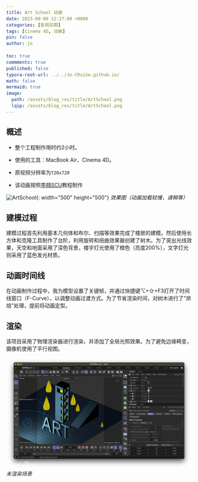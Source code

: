 ```yaml
---
title: Art School 动画
date: 2023-09-08 12:27:00 +0800
categories: [影视后期]
tags: [Cinema 4D, 动画]
pin: false
author: jo

toc: true
commments: true
published: false
typora-root-url: ../../Jo-CRuiSe.github.io/
math: false
mermaid: true
image: 
  path: /assets/blog_res/title/ArtSchool.png
  lqip: /assets/blog_res/title/ArtSchool.png
---
```

## 概述

- 整个工程制作用时约2小时。

- 使用的工具：MacBook Air、Cinema 4D。

- 原视频分辨率为`720x720`

- 该动画按照[李翔SCU](https://www.bilibili.com/video/BV177411P7d1/?spm_id_from=333.999.0.0&vd_source=27f8535b972612917de0cca10f45313f)教程制作

![ArtSchool](/assets/blog_res/2023-09-08-ArtSchool.assets/ArtSchool.gif){: width="500" height="500"}
_效果图（动画加载较慢，请稍等）_

## 建模过程

建模过程首先利用基本几何体和布尔、扫描等效果完成了楼房的建模。然后使用长方体和克隆工具制作了台阶，利用旋转和扭曲效果器创建了树木。为了突出光线效果，天空和地面采用了深色背景，楼宇灯光使用了橙色（亮度200%），文字灯光则采用了蓝色发光材质。

## 动画时间线

在动画制作过程中，我为模型设置了关键帧，并通过快捷键⌥+⇧+F3打开了时间线窗口（F-Curve），以调整动画过渡方式。为了节省渲染时间，对树木进行了"烘焙"处理，提前将动画定型。

## 渲染

该项目采用了物理渲染器进行渲染，并添加了全局光照效果。为了避免边缘畸变，摄像机使用了平行视图。

![ArtSchoolUnrendered](/assets/blog_res/2023-09-08-ArtSchool.assets/ArtSchoolUnrendered.png)
_未渲染场景_

